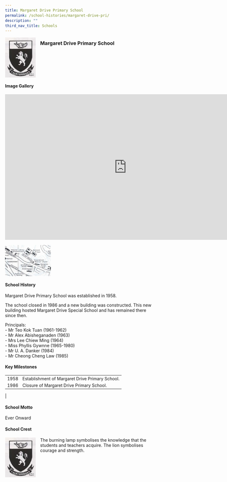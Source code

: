 ```yaml
---
title: Margaret Drive Primary School
permalink: /school-histories/margaret-drive-pri/
description: ""
third_nav_title: Schools
---
```

<img align="left" style="width:20%;margin-right:15px;" src="/images/margaretdrivepri1.jpg">

### **Margaret Drive Primary School**

<br clear="left">

#### **Image Gallery**
<iframe src="https://docs.google.com/presentation/d/e/2PACX-1vTEa6Z3kufvGLfg40qQyxQeE4pKrzGRRum0qaevipORIbXl-QOMUGTA2w0i-yO7dZjvnQUEMvjo6XvB/embed?start=false&amp;loop=true&amp;delayms=5000" frameborder="0" width="800" height="479" allowfullscreen="true"></iframe>

<p><a href="/images/margaretdrivepri2.jpg">  
<img align="left" style="width:30%;margin-right:15px;" src="/images/margaretdrivepri2.jpg">
</a></p>

<br clear="left">

#### **School History**
Margaret Drive Primary School was established in 1958.  
  
The school closed in 1986 and a new building was constructed. This new building hosted Margaret Drive Special School and has remained there since then.

Principals:<br>
\- Mr Teo Kok Tuan (1961-1962)<br>
\- Mr Alex Abisheganaden (1963)<br>
\- Mrs Lee Chiew Ming (1964)<br>
\- Miss Phyllis Gywnne (1965-1980)<br>
\- Mr U. A. Danker (1984)<br>
\- Mr Cheong Cheng Law (1985)

#### **Key Milestones**

|  |  |
|:---:|---|
| 1958 | Establishment of Margaret Drive Primary School. |
| 1986 | Closure of Margaret Drive Primary School. |
|

#### **School Motto**
Ever Onward

#### **School Crest**
<img align="left" style="width:20%;margin-right:15px;" src="/images/margaretdrivepri1.jpg">

The burning lamp symbolises the knowledge that the students and teachers acquire. The lion symbolises courage and strength.

<br clear="left">
